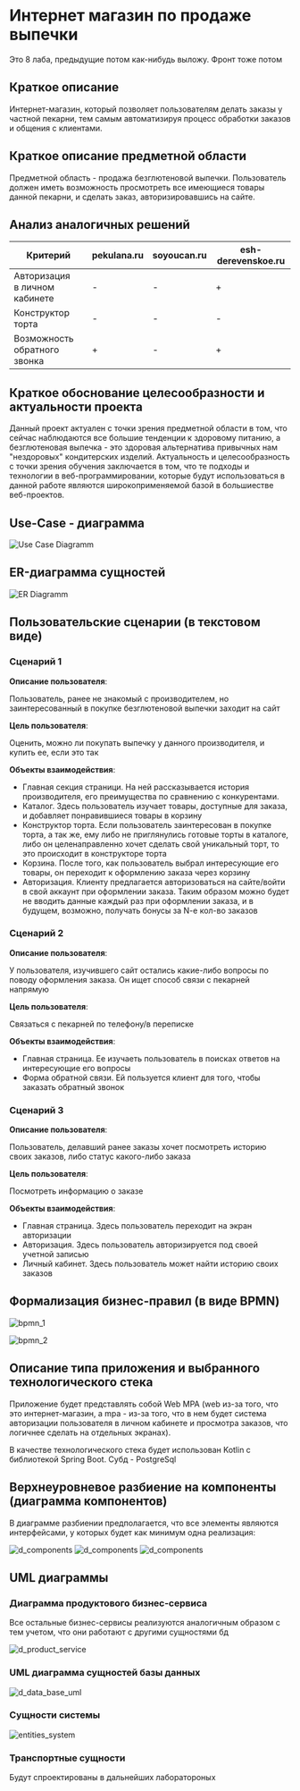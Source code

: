 # Интернет магазин по продаже выпечки
Это 8 лаба, предыдущие потом как-нибудь выложу. Фронт тоже потом
## Краткое описание

Интернет-магазин, который позволяет пользователям делать заказы у частной 
пекарни, тем самым автоматизируя процесс обработки заказов и общения 
с клиентами.

## Краткое описание предметной области

Предметной область - продажа безглютеновой выпечки. Пользователь должен иметь 
возможность просмотреть все имеющиеся товары данной пекарни, и сделать заказ,
авторизировавшись на сайте.

## Анализ аналогичных решений

| Критерий                          | pekulana.ru | soyoucan.ru | esh-derevenskoe.ru |
|-----------------------------------|-------------|-------------|--------------------|
| Авторизация<br/>в личном кабинете | -           | -           | +                  |
| Конструктор торта                 | -           | -           | -                  |
| Возможность обратного звонка      | +           | -           | +                  |

## Краткое обоснование целесообразности и актуальности проекта

Данный проект актуален с точки зрения предметной области в том, что
сейчас наблюдаются все большие тенденции к здоровому питанию, а безглютеновая
выпечка - это здоровая альтернатива привычных нам "нездоровых" кондитерских 
изделий. Актуальность и целесообразность с точки зрения обучения заключается
в том, что те подходы и технологии в веб-программировании, которые будут
использоваться в данной работе являются широкоприменяемой базой в большиестве
веб-проектов.

## Use-Case - диаграмма

![Use Case Diagramm](./diagramms/use_case_diagramm.png "Use-Case Diagram")

## ER-диаграмма сущностей

![ER Diagramm](./diagramms/er_diagramm.png "ER Diagramm")

## Пользовательские сценарии (в текстовом виде)

### Сценарий 1

**Описание пользователя**:

Пользователь, ранее не знакомый с производителем, но заинтересованный в покупке безглютеновой выпечки
заходит на сайт

**Цель пользователя**:

Оценить, можно ли покупать выпечку у данного производителя, и купить ее, если это так

**Объекты взаимодействия**:

- Главная секция страници. На ней рассказывается история производителя, его преимущества по сравнению с конкурентами.
- Каталог. Здесь пользователь изучает товары, доступные для заказа, и добавляет понравившиеся товары в корзину
- Конструктор торта. Если пользователь заинтересован в покупке торта, а так же, ему либо не приглянулись готовые
торты в каталоге, либо он целенаправленно хочет сделать свой уникальный торт, то это происходит в конструкторе торта
- Корзина. После того, как пользователь выбрал интересующие его товары, он переходит к оформлению заказа через корзину
- Авторизация. Клиенту предлагается авторизоваться на сайте/войти в свой аккаунт при оформлении заказа. Таким 
образом можно будет не вводить данные каждый раз при оформлении заказа, и в будущем, возможно, получать бонусы
за N-e кол-во заказов

### Сценарий 2

**Описание пользователя**:

У пользователя, изучившего сайт остались какие-либо вопросы по поводу оформления заказа. Он ищет способ связи
с пекарней напрямую

**Цель пользователя**:

Связаться с пекарней по телефону/в переписке

**Объекты взаимодействия**:

- Главная страница. Ее изучаеть пользователь в поисках ответов на интересующие его вопросы
- Форма обратной связи. Ей пользуется клиент для того, чтобы заказать обратный звонок

### Сценарий 3

**Описание пользователя**:

Пользователь, делавший ранее заказы хочет посмотреть историю своих заказов, либо статус какого-либо заказа

**Цель пользователя**:

Посмотреть информацию о заказе

**Объекты взаимодействия**:

- Главная страница. Здесь пользователь переходит на экран авторизации
- Авторизация. Здесь пользователь авторизируется под своей учетной записью
- Личный кабинет. Здесь пользователь может найти историю своих заказов

## Формализация бизнес-правил (в виде BPMN)

![bpmn_1](./diagramms/bpmn_1.png "bpmn_1")

![bpmn_2](./diagramms/bpmn_2.png "bpmn_2")

##  Описание типа приложения и выбранного технологического стека

Приложение будет представлять собой Web MPA (web из-за того, что это интернет-магазин, а mpa - из-за того, что
в нем будет система авторизации пользователя в личном кабинете и просмотра заказов, что логичнее сделать на отдельных
экранах).

В качестве технологического стека будет использован Kotlin с библиотекой Spring Boot. Субд - PostgreSql

## Верхнеуровневое разбиение на компоненты (диаграмма компонентов)

В диаграмме разбиении предполагается, что все элементы являются интерфейсами, 
у которых будет как минимум одна реализация:

![d_components](./diagramms/d_component_full_1.png "d_components")
![d_components](./diagramms/d_component_full_2.png "d_components")
![d_components](./diagramms/d_component_full_3.png "d_components")

## UML диаграммы

### Диаграмма продуктового бизнес-сервиса 
Все остальные бизнес-сервисы реализуются аналогичным образом с тем учетом,
что они работают с другими сущностями бд

![d_product_service](./diagramms/productService_diagramm.png "d_product_service")

### UML диаграмма сущностей базы данных

![d_data_base_uml](./diagramms/data_base_uml.png "d_data_base_uml")

### Сущности системы

![entities_system](./diagramms/entitys_system.png "entities_system")

### Транспортные сущности

Будут спроектированы в дальнейших лаборатороных









